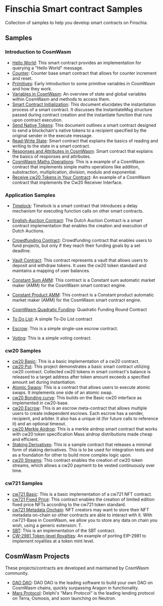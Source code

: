 # Finschia Smart contract Samples

Collection of samples to help you develop smart contracts on Finschia.

## Samples

### Introduction to CosmWasm
* [Hello World](https://github.com/athena-consulting/cosmwasm-by-example/tree/main/hello-world): This smart contract provides an implementation for querying a "Hello World" message.
* [Counter](https://github.com/athena-consulting/cosmwasm-by-example/tree/main/counter): Counter base smart contract that allows for counter increment and reset.
* [Primitives](https://github.com/athena-consulting/cosmwasm-by-example/tree/main/primitives): Early introduction to some primitive variables in CosmWasm and how they work.
* [Variables in CosmWasm](https://github.com/athena-consulting/cosmwasm-by-example/tree/main/variables): An overview of state and global variables within CosmWasm and methods to access them.
* [Smart Contract Initialization](https://github.com/athena-consulting/cosmwasm-by-example/tree/main/instantiation): This document elucidates the instantiation process of a smart contract. It discusses the InstantiateMsg structure passed during contract creation and the instantiate function that runs upon contract execution.
* [Send Native Tokens](https://github.com/athena-consulting/cosmwasm-by-example/tree/main/send-tokens): This document outlines a smart contract designed to send a blockchain's native tokens to a recipient specified by the original sender in the execute message.
* [Read-Write State](https://github.com/athena-consulting/cosmwasm-by-example/tree/main/read-write-state): Smart contract that explains the basics of reading and writing to the state in a smart contract.
* [Responses and Attributes in CosmWasm](https://github.com/athena-consulting/cosmwasm-by-example/tree/main/responses-attributes): Smart contract that explains the basics of responses and attributes. 
* [CosmWasm Maths Operations](https://github.com/athena-consulting/cosmwasm-by-example/tree/main/cosmwasm-math): This is a example of a CosmWasm contract that implements simple maths operations like addition, substraction, multiplication, division, modulo and exponential.
* [Receive cw20 Tokens in Your Contract](https://github.com/athena-consulting/cosmwasm-by-example/tree/main/recieving-cw20-tokens): An example of a CosmWasm contract that implements the Cw20 Receiver Interface.

### Application Samples
* [Timelock](https://github.com/athena-consulting/cosmwasm-by-example/tree/main/timelock): Timelock is a smart contract that introduces a delay mechanism for executing function calls on other smart contracts.
* [English-Auction Contract](https://github.com/athena-consulting/cosmwasm-by-example/tree/main/dutch-auction): The Dutch Auction Contract is a smart contract implementation that enables the creation and execution of Dutch Auctions. 
* [Crowdfunding Contract](https://github.com/athena-consulting/cosmwasm-by-example/tree/main/crowdfunding): Crowdfunding contract that enables users to fund projects, but only if they reach their funding goals by a set deadline.
* [Vault Contract](https://github.com/athena-consulting/cosmwasm-by-example/tree/main/token-vault): This contract represents a vault that allows users to deposit and withdraw tokens. It uses the cw20 token standard and maintains a mapping of user balances.

* [Constant Sum AMM](https://github.com/athena-consulting/cosmwasm-by-example/tree/main/constant-sum-amm): This contract is a Constant sum automatic market maker (AMM) for the CosmWasm smart contract engine.
* [Constant Product AMM](https://github.com/athena-consulting/cosmwasm-by-example/tree/main/constant-product-amm): This contract is a Constant product automatic market maker (AMM) for the CosmWasm smart contract engine.

* [CosmWasm Quadratic Funding](https://github.com/deus-labs/cw-contracts/tree/main/contracts/cw-quadratic-funding): Quadratic Funding Round Contract
* [To Do List](https://github.com/deus-labs/cw-contracts/tree/main/contracts/cw-to-do-list): A simple To-Do List contract
* [Escrow](https://github.com/deus-labs/cw-contracts/tree/main/contracts/escrow): This is a simple single-use escrow contract.
* [Voting](https://github.com/deus-labs/cw-contracts/tree/main/contracts/voting): This is a simple voting contract.

### cw20 Samples
* [cw20 Basic](https://github.com/CosmWasm/cw-plus/tree/main/contracts/cw20-base): This is a basic implementation of a cw20 contract.
* [cw20 Pot](https://github.com/deus-labs/cw-contracts/tree/main/contracts/cw20-pot): This project demonstrates a basic smart contract utilizing cw20 contract. Collected cw20 tokens in smart contract's balance is released to a target address after token amount exceeds a specified amount set during instantiation.
* [Atomic Swaps](https://github.com/CosmWasm/cw-tokens/tree/main/contracts/cw20-atomic-swap): This is a contract that allows users to execute atomic swaps. It implements one side of an atomic swap.
* [cw20 Bonding curve](https://github.com/CosmWasm/cw-tokens/tree/main/contracts/cw20-bonding): This builds on the Basic cw20 interface as implemented in cw20-base. 
* [cw20 Escrow](https://github.com/CosmWasm/cw-tokens/tree/main/contracts/cw20-escrow): This is an escrow meta-contract that allows multiple users to create independent escrows. Each escrow has a sender, recipient, and arbiter. It also has a unique id (for future calls to reference it) and an optional timeout.
* [cw20 Merkle Airdrop](https://github.com/CosmWasm/cw-tokens/tree/main/contracts/cw20-merkle-airdrop): This is a merkle airdrop smart contract that works with cw20 token specification Mass airdrop distributions made cheap and efficient.
* [Staking Derivatives](https://github.com/CosmWasm/cw-tokens/tree/main/contracts/cw20-staking): This is a sample contract that releases a minimal form of staking derivatives. This is to be used for integration tests and as a foundation for other to build more complex logic upon.
* [cw20 Streams](https://github.com/CosmWasm/cw-tokens/tree/main/contracts/cw20-streams): This contract enables the creation of cw20 token streams, which allows a cw20 payment to be vested continuously over time.

### cw721 Samples
* [cw721 Basic](https://github.com/CosmWasm/cw-nfts/tree/main/contracts/cw721-base): This is a basic implementation of a cw721 NFT contract.
* [cw721 Fixed Price](https://github.com/CosmWasm/cw-nfts/tree/main/contracts/cw721-fixed-price): This contract enables the creation of limited edition fixed price NFTs according to the cw721 token standard.
* [cw721 Metadata Onchain](https://github.com/CosmWasm/cw-nfts/tree/main/contracts/cw721-metadata-onchain): NFT creators may want to store their NFT metadata on-chain so other contracts are able to interact with it. With cw721-Base in CosmWasm, we allow you to store any data on chain you wish, using a generic extension: T.
* [SBT](https://github.com/CosmWasm/cw-nfts/tree/main/contracts/cw721-non-transferable): This is an implementation of the SBT contract.
* [CW-2981 Token-level Royalties](https://github.com/CosmWasm/cw-nfts/tree/main/contracts/cw2981-royalties): An example of porting EIP-2981 to implement royalties at a token mint level.

## CosmWasm Projects
These projects/contracts are developed and maintained by CosmWasm community.

* [DAO DAO](https://github.com/DA0-DA0/dao-contracts): DAO DAO is the leading software to build your own DAO on CosmWasm chains, quickly surpassing Aragon in functionality.
* [Mars Protocol](https://github.com/mars-protocol/v1-core): Delphi's "Mars Protocol" is the leading lending protocol on Terra, Osmosis, and soon launching on Neutron.
